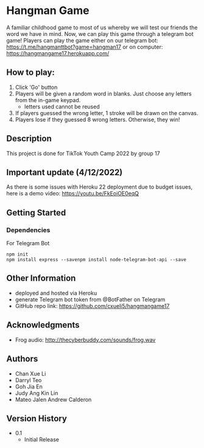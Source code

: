 # Hangman Game

A familiar childhood game to most of us whereby we will test our friends the word we have in mind.
Now, we can play this game through a telegram bot game!
Players can play the game either on our telegram bot: https://t.me/hangmanttbot?game=hangman17 or on computer: https://hangmangame17.herokuapp.com/

## How to play:
1. Click 'Go' button
2. Players will be given a random word in blanks. Just choose any letters from the in-game keypad.
   - letters used cannot be reused
3. If players guessed the wrong letter, 1 stroke will be drawn on the canvas.
4. Players lose if they guessed 8 wrong letters. Otherwise, they win!

## Description

This project is done for TikTok Youth Camp 2022 by group 17

## Important update (4/12/2022)
As there is some issues with Heroku 22 deployment due to budget issues, here is a demo video:
https://youtu.be/FkEoiOE0eqQ

## Getting Started

### Dependencies

For Telegram Bot
```
npm init
npm install express --savenpm install node-telegram-bot-api --save
```
## Other Information

* deployed and hosted via Heroku
* generate Telegram bot token from @BotFather on Telegram
* GitHub repo link: https://github.com/cxueli5/hangmangame17

## Acknowledgments
* Frog audio: http://thecyberbuddy.com/sounds/frog.wav  

## Authors

* Chan Xue Li
* Darryl Teo
* Goh Jia En
* Judy Ang Kin Lin
* Mateo Jalen Andrew Calderon

## Version History

* 0.1
    * Initial Release
